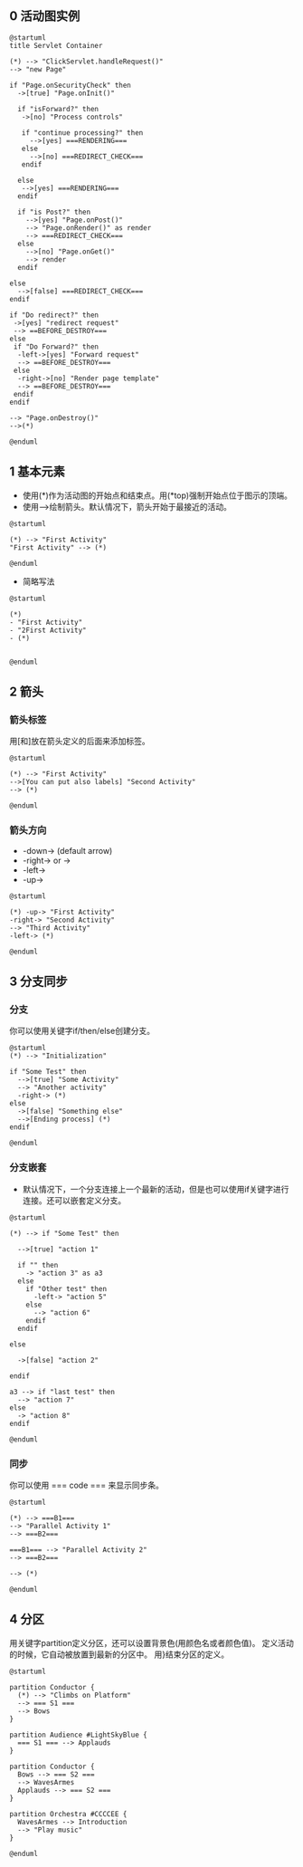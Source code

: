 ## 0 活动图实例

```plantuml 
@startuml
title Servlet Container

(*) --> "ClickServlet.handleRequest()"
--> "new Page"

if "Page.onSecurityCheck" then
  ->[true] "Page.onInit()"

  if "isForward?" then
   ->[no] "Process controls"

   if "continue processing?" then
     -->[yes] ===RENDERING===
   else
     -->[no] ===REDIRECT_CHECK===
   endif

  else
   -->[yes] ===RENDERING===
  endif

  if "is Post?" then
    -->[yes] "Page.onPost()"
    --> "Page.onRender()" as render
    --> ===REDIRECT_CHECK===
  else
    -->[no] "Page.onGet()"
    --> render
  endif

else
  -->[false] ===REDIRECT_CHECK===
endif

if "Do redirect?" then
 ->[yes] "redirect request"
 --> ==BEFORE_DESTROY===
else
 if "Do Forward?" then
  -left->[yes] "Forward request"
  --> ==BEFORE_DESTROY===
 else
  -right->[no] "Render page template"
  --> ==BEFORE_DESTROY===
 endif
endif

--> "Page.onDestroy()"
-->(*)

@enduml
```

## 1 基本元素

* 使用(*)作为活动图的开始点和结束点。用(*top)强制开始点位于图示的顶端。
* 使用-->绘制箭头。默认情况下，箭头开始于最接近的活动。

```plantuml 
@startuml

(*) --> "First Activity"
"First Activity" --> (*)

@enduml
```

* 简略写法

```plantuml 
@startuml

(*) 
- "First Activity"
- "2First Activity" 
- (*)


@enduml
```

## 2 箭头
### 箭头标签
用[和]放在箭头定义的后面来添加标签。

```plantuml 
@startuml

(*) --> "First Activity"
-->[You can put also labels] "Second Activity"
--> (*)

@enduml
```

### 箭头方向

* -down-> (default arrow)
* -right-> or ->
* -left->
* -up->

```plantuml 
@startuml

(*) -up-> "First Activity"
-right-> "Second Activity"
--> "Third Activity"
-left-> (*)

@enduml
```

## 3 分支同步

### 分支

你可以使用关键字if/then/else创建分支。
```plantuml 
@startuml
(*) --> "Initialization"

if "Some Test" then
  -->[true] "Some Activity"
  --> "Another activity"
  -right-> (*)
else
  ->[false] "Something else"
  -->[Ending process] (*)
endif

@enduml
```

### 分支嵌套
* 默认情况下，一个分支连接上一个最新的活动，但是也可以使用if关键字进行连接。还可以嵌套定义分支。
```plantuml 
@startuml

(*) --> if "Some Test" then

  -->[true] "action 1"

  if "" then
    -> "action 3" as a3
  else
    if "Other test" then
      -left-> "action 5"
    else
      --> "action 6"
    endif
  endif

else

  ->[false] "action 2"

endif

a3 --> if "last test" then
  --> "action 7"
else
  -> "action 8"
endif

@enduml
```

### 同步

你可以使用 === code === 来显示同步条。

```plantuml 
@startuml

(*) --> ===B1===
--> "Parallel Activity 1"
--> ===B2===

===B1=== --> "Parallel Activity 2"
--> ===B2===

--> (*)

@enduml
```

## 4 分区

用关键字partition定义分区，还可以设置背景色(用颜色名或者颜色值)。
定义活动的时候，它自动被放置到最新的分区中。
用}结束分区的定义。
```plantuml 
@startuml

partition Conductor {
  (*) --> "Climbs on Platform"
  --> === S1 ===
  --> Bows
}

partition Audience #LightSkyBlue {
  === S1 === --> Applauds
}

partition Conductor {
  Bows --> === S2 ===
  --> WavesArmes
  Applauds --> === S2 ===
}

partition Orchestra #CCCCEE {
  WavesArmes --> Introduction
  --> "Play music"
}

@enduml
```